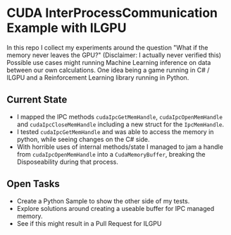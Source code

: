# CUDA InterProcessCommunication Example with ILGPU

In this repo I collect my experiments around the question "What if the memory never leaves the GPU?" (Disclaimer: I actually never verified this)  
Possible use cases might running Machine Learning inference on data between our own calculations. One idea being a game running in C# / ILGPU and a Reinforcement Learning library running in Python.

## Current State

* I mapped the IPC methods `cudaIpcGetMemHandle`, `cudaIpcOpenMemHandle` and `cudaIpcCloseMemHandle` including a new struct for the `IpcMemHandle`.
* I tested `cudaIpcGetMemHandle` and was able to access the memory in python, while seeing changes on the C# side.
* With horrible uses of internal methods/state I managed to jam a handle from `cudaIpcOpenMemHandle` into a `CudaMemoryBuffer`, breaking the Disposeability during that process.

## Open Tasks
* Create a Python Sample to show the other side of my tests.
* Explore solutions around creating a useable buffer for IPC managed memory.
* See if this might result in a Pull Request for ILGPU